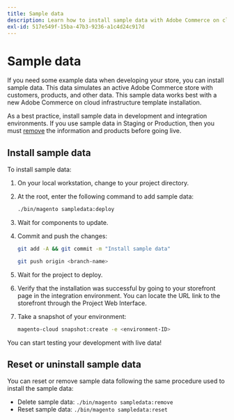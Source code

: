 ```yaml
---
title: Sample data
description: Learn how to install sample data with Adobe Commerce on cloud infrastructure.
exl-id: 517e549f-15ba-47b3-9236-a1c4d24c917d
---
```

# Sample data

If you need some example data when developing your store, you can install sample data. This data simulates an active Adobe Commerce store with customers, products, and other data. This sample data works best with a new Adobe Commerce on cloud infrastructure template installation.

As a best practice, install sample data in development and integration environments. If you use sample data in Staging or Production, then you must [remove](#reset-or-uninstall-sample-data) the information and products before going live.

## Install sample data

To install sample data:

1. On your local workstation, change to your project directory.

1. At the root, enter the following command to add sample data:

   ```bash
   ./bin/magento sampledata:deploy
   ```

1. Wait for components to update.

1. Commit and push the changes:

   ```bash
   git add -A && git commit -m "Install sample data"
   ```

   ```bash
   git push origin <branch-name>
   ```

1. Wait for the project to deploy.

1. Verify that the installation was successful by going to your storefront page in the integration environment. You can locate the URL link to the storefront through the Project Web Interface.

1. Take a snapshot of your environment:

   ```bash
   magento-cloud snapshot:create -e <environment-ID>
   ```

You can start testing your development with live data!

## Reset or uninstall sample data

You can reset or remove sample data following the same procedure used to install the sample data:

- Delete sample data: `./bin/magento sampledata:remove`
- Reset sample data: `./bin/magento sampledata:reset`

